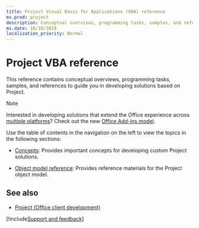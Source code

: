 ```yaml
---
title: Project Visual Basic for Applications (VBA) reference
ms.prod: project
description: Conceptual overviews, programming tasks, samples, and references to help you develop Project solutions.
ms.date: 10/10/2018
localization_priority: Normal
---
```


# Project VBA reference

This reference contains conceptual overviews, programming tasks, samples, and references to guide you in developing solutions based on Project.

> [!NOTE] 
> Interested in developing solutions that extend the Office experience across [multiple platforms](https://docs.microsoft.com/office/dev/add-ins/overview/office-add-in-availability)? Check out the new [Office Add-ins model](https://docs.microsoft.com/office/dev/add-ins/overview/office-add-ins).

Use the table of contents in the navigation on the left to view the topics in the following sections:
    
- [Concepts](../../project/concepts/using-events-with-application-and-project-objects.md): Provides important concepts for developing custom Project solutions.
    
- [Object model reference](../../api/project.object.md): Provides reference materials for the Project object model.
    
## See also

- [Project (Office client development)](https://docs.microsoft.com/office/client-developer/project/project-home)

[!include[Support and feedback](~/includes/feedback-boilerplate.md)]
